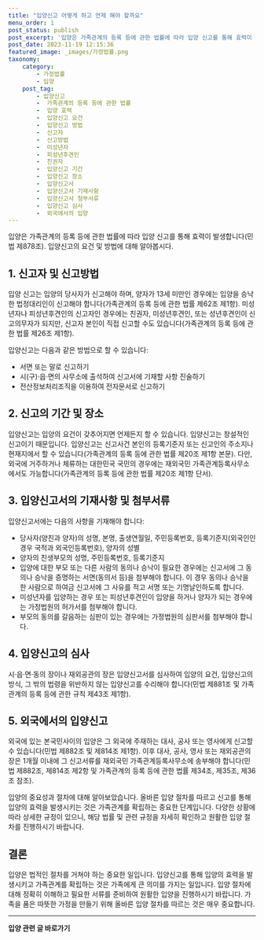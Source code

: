 ```yaml
---
title: "입양신고 어떻게 하고 언제 해야 할까요"
menu_order: 1
post_status: publish
post_excerpt: '입양은 가족관계의 등록 등에 관한 법률에 따라 입양 신고를 통해 효력이 발생합니다 민법 제878조 . 입양신고의 요건 및 방법에 대해 알아봅시다.'
post_date: 2023-11-19 12:15:36
featured_image: _images/가정법률.png
taxonomy:
    category:
        - 가정법률
        - 입양
    post_tag:
        - 입양신고
        -  가족관계의 등록 등에 관한 법률
        -  입양 효력
        -  입양신고 요건
        -  입양신고 방법
        -  신고자
        -  신고방법
        -  미성년자
        -  피성년후견인
        -  친권자
        -  입양신고 기간
        -  입양신고 장소
        -  입양신고서
        -  입양신고서 기재사항
        -  입양신고서 첨부서류
        -  입양신고 심사
        -  외국에서의 입양
---
```




입양은 가족관계의 등록 등에 관한 법률에 따라 입양 신고를 통해 효력이 발생합니다(민법 제878조). 입양신고의 요건 및 방법에 대해 알아봅시다.

## 1. 신고자 및 신고방법

입양 신고는 입양의 당사자가 신고해야 하며, 양자가 13세 미만인 경우에는 입양을 승낙한 법정대리인이 신고해야 합니다(가족관계의 등록 등에 관한 법률 제62조 제1항). 미성년자나 피성년후견인의 신고자인 경우에는 친권자, 미성년후견인, 또는 성년후견인이 신고의무자가 되지만, 신고자 본인이 직접 신고할 수도 있습니다(가족관계의 등록 등에 관한 법률 제26조 제1항).

입양신고는 다음과 같은 방법으로 할 수 있습니다:
- 서면 또는 말로 신고하기
- 시(구)·읍·면의 사무소에 출석하여 신고서에 기재할 사항 진술하기
- 전산정보처리조직을 이용하여 전자문서로 신고하기

## 2. 신고의 기간 및 장소

입양신고는 입양의 요건이 갖추어지면 언제든지 할 수 있습니다. 입양신고는 창설적인 신고이기 때문입니다. 입양신고는 신고사건 본인의 등록기준지 또는 신고인의 주소지나 현재지에서 할 수 있습니다(가족관계의 등록 등에 관한 법률 제20조 제1항 본문). 다만, 외국에 거주하거나 체류하는 대한민국 국민의 경우에는 재외국민 가족관계등록사무소에서도 가능합니다(가족관계의 등록 등에 관한 법률 제20조 제1항 단서).

## 3. 입양신고서의 기재사항 및 첨부서류

입양신고서에는 다음의 사항을 기재해야 합니다:
- 당사자(양친과 양자)의 성명, 본명, 출생연월일, 주민등록번호, 등록기준지(외국인인 경우 국적과 외국인등록번호), 양자의 성별
- 양자의 친생부모의 성명, 주민등록번호, 등록기준지
- 입양에 대한 부모 또는 다른 사람의 동의나 승낙이 필요한 경우에는 신고서에 그 동의나 승낙을 증명하는 서면(동의서 등)을 첨부해야 합니다. 이 경우 동의나 승낙을 한 사람으로 하여금 신고서에 그 사유를 적고 서명 또는 기명날인하도록 합니다.
- 미성년자를 입양하는 경우 또는 피성년후견인이 입양을 하거나 양자가 되는 경우에는 가정법원의 허가서를 첨부해야 합니다.
- 부모의 동의를 갈음하는 심판이 있는 경우에는 가정법원의 심판서를 첨부해야 합니다.

## 4. 입양신고의 심사

시·읍·면·동의 장이나 재외공관의 장은 입양신고서를 심사하여 입양의 요건, 입양신고의 방식, 그 밖의 법령을 위반하지 않는 입양신고를 수리해야 합니다(민법 제881조 및 가족관계의 등록 등에 관한 규칙 제43조 제1항).

## 5. 외국에서의 입양신고

외국에 있는 본국민사이의 입양은 그 외국에 주재하는 대사, 공사 또는 영사에게 신고할 수 있습니다(민법 제882조 및 제814조 제1항). 이후 대사, 공사, 영사 또는 재외공관의 장은 1개월 이내에 그 신고서류를 재외국민 가족관계등록사무소에 송부해야 합니다(민법 제882조, 제814조 제2항 및 가족관계의 등록 등에 관한 법률 제34조, 제35조, 제36조 참조).

입양의 중요성과 절차에 대해 알아보았습니다. 올바른 입양 절차를 따르고 신고를 통해 입양의 효력을 발생시키는 것은 가족관계를 확립하는 중요한 단계입니다. 다양한 상황에 따라 상세한 규정이 있으니, 해당 법률 및 관련 규정을 자세히 확인하고 원활한 입양 절차를 진행하시기 바랍니다.

## 결론

입양은 법적인 절차를 거쳐야 하는 중요한 일입니다. 입양신고를 통해 입양의 효력을 발생시키고 가족관계를 확립하는 것은 가족에게 큰 의미를 가지는 일입니다. 입양 절차에 대해 정확히 이해하고 필요한 서류를 준비하여 원활한 입양을 진행하시기 바랍니다. 가족을 품은 따뜻한 가정을 만들기 위해 올바른 입양 절차를 따르는 것은 매우 중요합니다.
























































<!-- wp:separator -->
<hr class="wp-block-separator has-alpha-channel-opacity"/>
<!-- /wp:separator -->

<!-- wp:group {"backgroundColor":"base","layout":{"type":"constrained"}} -->
<div class="wp-block-group has-base-background-color has-background"><!-- wp:paragraph {"align":"center","fontSize":"medium"} -->
<p class="has-text-align-center has-large-font-size"><strong>입양 관련 글 바로가기</strong></p>
<!-- /wp:paragraph -->


<!-- wp:latest-posts
{"categories":[{"id":1407,"count":19,"description":"","link":"https://uknowlaw.com/category/%ec%9e%85%ec%96%91/","name":"입양","slug":"입양","taxonomy":"category","parent":0,"meta":[],"_links":{"self":[{"href":"https://uknowlaw.com/wp-json/wp/v2/categories/1407"}],"collection":[{"href":"https://uknowlaw.com/wp-json/wp/v2/categories"}],"about":[{"href":"https://uknowlaw.com/wp-json/wp/v2/taxonomies/category"}],"wp:post_type":[{"href":"https://uknowlaw.com/wp-json/wp/v2/posts?categories=1407"}],"curies":[{"name":"wp","href":"https://api.w.org/{rel}","templated":true}]}}],"postsToShow":100,"excerptLength":28,"postLayout":"grid","columns":2,"featuredImageAlign":"left","featuredImageSizeSlug":"large","fontSize":"small"} /--></div>
<!-- /wp:group -->